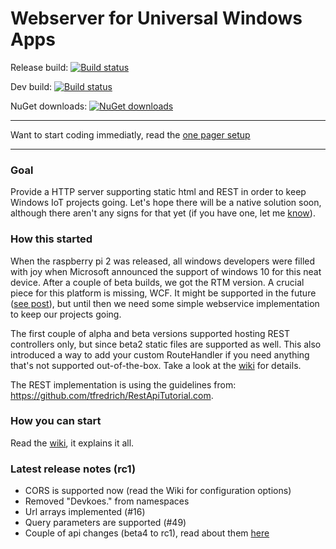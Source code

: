 # Webserver for Universal Windows Apps

Release build: [![Build status](https://ci.appveyor.com/api/projects/status/jhdlmysux72qej51?svg=true)](https://ci.appveyor.com/project/tomkuijsten/restup-hwwpp)

Dev build: [![Build status](https://ci.appveyor.com/api/projects/status/h6faknf1b7b20994?svg=true)](https://ci.appveyor.com/project/tomkuijsten/restup-frwxx)

NuGet downloads: [![NuGet downloads](https://img.shields.io/nuget/vpre/restup.svg)](https://www.nuget.org/packages/Restup/)

***
Want to start coding immediatly, read the [one pager setup](https://github.com/tomkuijsten/restup/wiki/One-pager)
***

### Goal
Provide a HTTP server supporting static html and REST in order to keep Windows IoT projects going. Let's hope there will be a native solution soon, although there aren't any signs for that yet (if you have one, let me [know](https://github.com/tomkuijsten/restup/issues/new)).

### How this started

When the raspberry pi 2 was released, all windows developers were filled with joy when Microsoft announced the support of windows 10 for this neat device. After a couple of beta builds, we got the RTM version. A crucial piece for this platform is missing, WCF. It might be supported in the future ([see post](https://social.msdn.microsoft.com/Forums/en-US/f462d578-368b-4218-b57e-19cd8852fd0c/wcf-hosting-in-windows-iot?forum=WindowsIoT)), but until then we need some simple webservice implementation to keep our projects going.

The first couple of alpha and beta versions supported hosting REST controllers only, but since beta2 static files are supported as well. This also introduced a way to add your custom RouteHandler if you need anything that's not supported out-of-the-box. Take a look at the [wiki](https://github.com/tomkuijsten/restup/wiki) for details.

The REST implementation is using the guidelines from: https://github.com/tfredrich/RestApiTutorial.com.

### How you can start

Read the [wiki](https://github.com/tomkuijsten/restup/wiki), it explains it all.

### Latest release notes (rc1)
 - CORS is supported now (read the Wiki for configuration options)
 - Removed "Devkoes." from namespaces
 - Url arrays implemented (#16)
 - Query parameters are supported (#49)
 - Couple of api changes (beta4 to rc1), read about them [here](https://github.com/tomkuijsten/restup/wiki/Migrate-Beta4-to-rc1)
